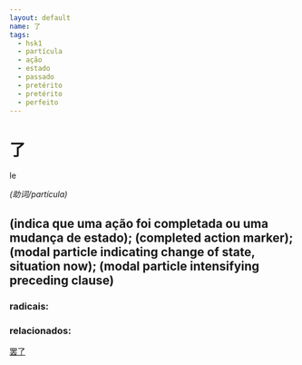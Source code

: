 ```yaml
--- 
layout: default
name: 了 
tags: 
  - hsk1
  - partícula
  - ação
  - estado
  - passado
  - pretérito
  - pretérito
  - perfeito
--- 
```

# 了 
le  
 
*(助词/partícula)*  
## (indica que uma ação foi completada ou uma mudança de estado); (completed action marker); (modal particle indicating change of state, situation now); (modal particle intensifying preceding clause) 
### radicais: 
### relacionados: 
[罢了](/zhengshidu/outras/罢了)  
